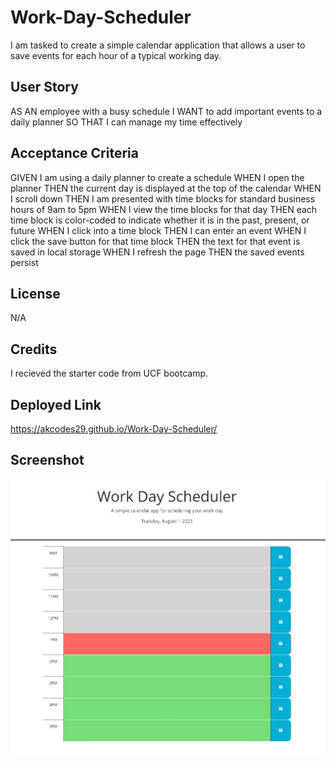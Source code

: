 # Work-Day-Scheduler
I am tasked to create a simple calendar application that allows a user to save events for each hour of a typical working day. 

## User Story

AS AN employee with a busy schedule
I WANT to add important events to a daily planner
SO THAT I can manage my time effectively

## Acceptance Criteria 

GIVEN I am using a daily planner to create a schedule
WHEN I open the planner
THEN the current day is displayed at the top of the calendar
WHEN I scroll down
THEN I am presented with time blocks for standard business hours of 9am to 5pm
WHEN I view the time blocks for that day
THEN each time block is color-coded to indicate whether it is in the past, present, or future
WHEN I click into a time block
THEN I can enter an event
WHEN I click the save button for that time block
THEN the text for that event is saved in local storage
WHEN I refresh the page
THEN the saved events persist

## License

N/A

## Credits

I recieved the starter code from UCF bootcamp.

## Deployed Link

https://akcodes29.github.io/Work-Day-Scheduler/

## Screenshot

![screenshot of page](image.png)
